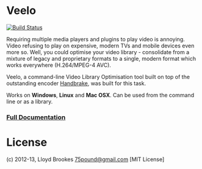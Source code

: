 Veelo
==========
[![Build Status](https://travis-ci.org/75lb/veelo.png)](https://travis-ci.org/75lb/veelo)

Requiring multiple media players and plugins to play video is annoying. Video refusing to play on expensive, modern TVs and mobile devices even more so. Well, you could optimise your video library - consolidate from a mixture of legacy and proprietary formats to a single, modern format which works everywhere (H.264/MPEG-4 AVC).

Veelo, a command-line Video Library Optimisation tool built on top of the outstanding encoder [Handbrake](http://handbrake.fr), was built for this task.

Works on __Windows__, __Linux__ and __Mac OSX__. Can be used from the command line or as a library. 

<h3><a href="http://75lb.github.com/veelo/">Full Documentation</a></h3>

License
=======
(c) 2012-13, Lloyd Brookes <75pound@gmail.com>
[MIT License]
